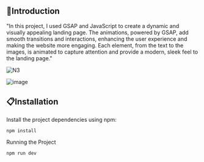 
## 📜Introduction

"In this project, I used GSAP and JavaScript to create a dynamic and visually appealing landing page. 
The animations, powered by GSAP, add smooth transitions and interactions, enhancing the user experience and making the website more engaging. 
Each element, from the text to the images, is animated to capture attention and provide a modern, sleek feel to the landing page."


![N3](https://github.com/user-attachments/assets/01206b96-1f69-41d8-bc68-b9ef8753b8b0)


![image](https://github.com/user-attachments/assets/e6f65ddb-de62-47c0-9743-181ab9138bc6)


## 📋Installation

 Install the project dependencies using npm:

```http
npm install
```

 Running the Project

````http 
npm run dev
````
